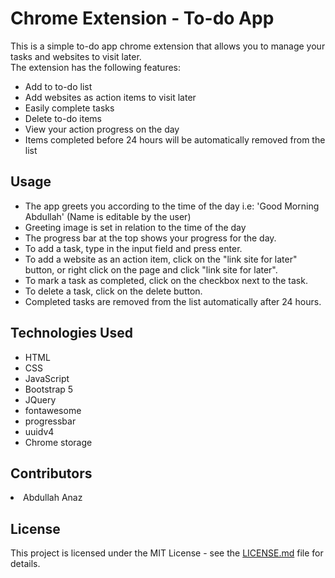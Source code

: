 # Chrome Extension - To-do App

 <p>This is a simple to-do app chrome extension that allows you to manage your tasks and websites to visit later.<br>
 The extension has the following features:

<ul>
<li>Add to to-do list</li>
<li>Add websites as action items to visit later</li>
<li>Easily complete tasks</li>
<li>Delete to-do items</li>
<li>View your action progress on the day</li>
<li>Items completed before 24 hours will be automatically removed from the list</li>
</ul>
<p>

<h2>Usage</h2>
<ul>
<li>The app greets you according to the time of the day i.e: 'Good Morning Abdullah' (Name is editable by the user)</li>
<li>Greeting image is set in relation to the time of the day</li>
<li>The progress bar at the top shows your progress for the day.</li>
<li>To add a task, type in the input field and press enter.</li>
<li>To add a website as an action item, click on the "link site for later" button, or right click on the page and click "link site for later".</li>
<li>To mark a task as completed, click on the checkbox next to the task.</li>
<li>To delete a task, click on the delete button.</li>
<li>Completed tasks are removed from the list automatically after 24 hours.</li>
</ul>

<h2>Technologies Used</h2>

<ul>
<li>HTML</li>
<li>CSS</li>
<li>JavaScript</li>
<li>Bootstrap 5</li>
<li>JQuery</li>
<li>fontawesome</li>
<li>progressbar</li>
<li>uuidv4</li>
<li>Chrome storage</li>
</ul>

<h2>Contributors</h2>
<li>Abdullah Anaz</li>

<h2>License</h2>
<p>This project is licensed under the MIT License - see the <a href='https://github.com/Abdullah-Anaz/todo-app--chrome-extension/blob/main/LICENSE.md'>LICENSE.md</a> file for details.</p>

